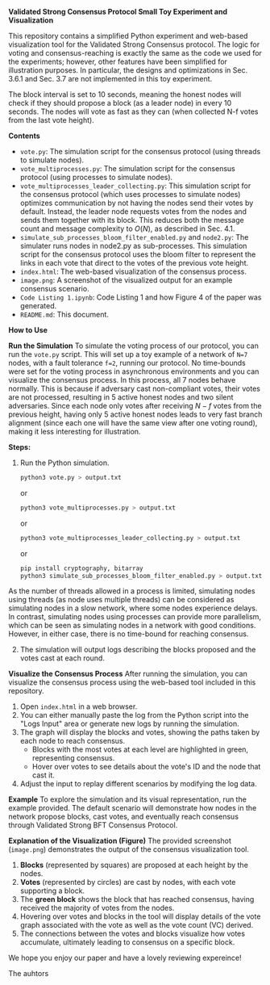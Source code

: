**Validated Strong Consensus Protocol Small Toy Experiment and Visualization**

This repository contains a simplified Python experiment and web-based visualization tool for the Validated Strong Consensus protocol. The logic for voting and consensus-reaching is exactly the same as the code we used for the experiments; however, other features have been simplified for illustration purposes. In particular, the designs and optimizations in Sec. 3.6.1 and Sec. 3.7 are not implemented in this toy experiment.

The block interval is set to 10 seconds, meaning the honest nodes will check if they should propose a block (as a leader node) in every 10 seconds. 
The nodes will vote as fast as they can (when collected N-f votes from the last vote height).


 **Contents**
- `vote.py`: The simulation script for the consensus protocol (using threads to simulate nodes).
- `vote_multiprocesses.py`: The simulation script for the consensus protocol (using processes to simulate nodes).
- `vote_multiprocesses_leader_collecting.py`: This simulation script for the consensus protocol (which uses processes to simulate nodes) optimizes communication by not having the nodes send their votes by default. Instead, the leader node requests votes from the nodes and sends them together with its block. This reduces both the message count and message complexity to $O(N)$, as described in Sec. 4.1.
- `simulate_sub_processes_bloom_filter_enabled.py` and `node2.py`: The simulater runs nodes in node2.py as sub-processes. This simulation script for the consensus protocol uses the bloom filter to represent the links in each vote that direct to the votes of the previous vote height.
- `index.html`: The web-based visualization of the consensus process.
- `image.png`: A screenshot of the visualized output for an example consensus scenario.
- `Code Listing 1.ipynb`: Code Listing 1 and how Figure 4 of the paper was generated.
- `README.md`: This document.

 **How to Use**

 **Run the Simulation**
To simulate the voting process of our protocol, you can run the `vote.py` script. This will set up a toy example of a network of `N=7` nodes, with a fault tolerance `f=2`, running our protocol. No time-bounds were set for the voting process in asynchronous environments and you can visualize the consensus process. In this process, all 7 nodes behave normally. This is because if adversary cast non-compliant votes, their votes are not processed, resulting in 5 active honest nodes and two silent adversaries. Since each node only votes after receiving $N-f$ votes from the previous height, having only 5 active honest nodes leads to very fast branch alignment (since each one will have the same view after one voting round), making it less interesting for illustration.

**Steps:**
1. Run the Python simulation.
   ```bash
   python3 vote.py > output.txt
   ```
   or
   ```bash
   python3 vote_multiprocesses.py > output.txt
   ```
   or
   ```bash
   python3 vote_multiprocesses_leader_collecting.py > output.txt
   ```
   or
   ```bash
   pip install cryptography, bitarray
   python3 simulate_sub_processes_bloom_filter_enabled.py > output.txt
   ```   
As the number of threads allowed in a process is limited, simulating nodes using threads (as node uses multiple threads) can be considered as simulating nodes in a slow network, where some nodes experience delays. In contrast, simulating nodes using processes can provide more parallelism, which can be seen as simulating nodes in a network with good conditions. However, in either case, there is no time-bound for reaching consensus.
    
2. The simulation will output logs describing the blocks proposed and the votes cast at each round.

 **Visualize the Consensus Process**
After running the simulation, you can visualize the consensus process using the web-based tool included in this repository.

1. Open `index.html` in a web browser.
2. You can either manually paste the log from the Python script into the "Logs Input" area or generate new logs by running the simulation.
3. The graph will display the blocks and votes, showing the paths taken by each node to reach consensus.
   - Blocks with the most votes at each level are highlighted in green, representing consensus.
   - Hover over votes to see details about the vote's ID and the node that cast it.
4. Adjust the input to replay different scenarios by modifying the log data.

 **Example**
To explore the simulation and its visual representation, run the example provided. The default scenario will demonstrate how nodes in the network propose blocks, cast votes, and eventually reach consensus through Validated Strong BFT Consensus Protocol.

 **Explanation of the Visualization (Figure)**
The provided screenshot (`image.png`) demonstrates the output of the consensus visualization tool.

1. **Blocks** (represented by squares) are proposed at each height by the nodes.
2. **Votes** (represented by circles) are cast by nodes, with each vote supporting a block.
3. The **green block** shows the block that has reached consensus, having received the majority of votes from the nodes.
4. Hovering over votes and blocks in the tool will display details of the vote graph associated with the vote as well as the vote count (VC) derived.
5. The connections between the votes and blocks visualize how votes accumulate, ultimately leading to consensus on a specific block.


We hope you enjoy our paper and have a lovely reviewing expereince!

The auhtors
